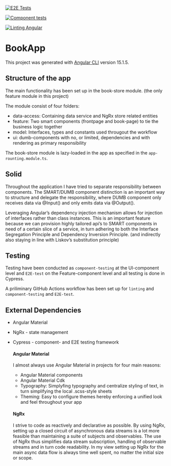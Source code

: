 [![E2E Tests](https://github.com/bjartejensen/book-app/actions/workflows/e2e-tests.yml/badge.svg)](https://github.com/bjartejensen/book-app/actions/workflows/e2e-tests.yml)

[![Component tests](https://github.com/bjartejensen/book-app/actions/workflows/component-tests.yml/badge.svg)](https://github.com/bjartejensen/book-app/actions/workflows/component-tests.yml)

[![Linting Angular](https://github.com/bjartejensen/book-app/actions/workflows/linting.yml/badge.svg)](https://github.com/bjartejensen/book-app/actions/workflows/linting.yml)

# BookApp

This project was generated with [Angular CLI](https://github.com/angular/angular-cli) version 15.1.5.

## Structure of the app

The main functionality has been set up in the book-store module. (the only feature module in this project)

The module consist of four folders:

- data-access: Containing data service and NgRx store related entities
- feature: Two smart components (frontpage and book-page) to tie the business logic together
- model: Interfaces, types and constants used througout the workflow
- ui: dumb-components with no, or limited, dependencies and with rendering as primary responsibility

The book-store module is lazy-loaded in the app as specified in the `app-rounting.module.ts`.

## Solid

Throughout the application I have tried to separate responsibility between components. The SMART/DUMB component distinction is an important way to structure and delegate the responsibility, where DUMB component only receives data via @Input() and only emits data via @Output().

Leveraging Angular’s dependency injection mechanism allows for injection of interfaces rather than class instances. This is an important feature because we can provision highly tailored api’s to SMART components in need of a certain slice of a service, in turn adhering to both the Interface Segregation Principle and Dependency Inversion Principle. (and indirectly also staying in line with Liskov’s substitution principle)

## Testing

Testing have been conducted as `component-testing` at the UI-component level and `E2E-test` on the Feature-component level and all testing is done in Cypress.

A priliminary GitHub Actions workflow has been set up for `linting` and `component-testing` and `E2E-test`.

## External Dependencies

- Angular Material

- NgRx - state management

- Cypress - component- and E2E testing framework

  #### Angular Material

  I almost always use Angular Material in projects for four main reasons:

  - Angular Material components
  - Angular Material Cdk
  - Typography: Simplyfing typography and centralize styling of text, in turn simplifying the local .scss-style sheets
  - Theming: Easy to configure themes hereby enforcing a unified look and feel throughout your app

  #### NgRx

  I strive to code as reactively and declarative as possible. By using NgRx, setting up a closed circuit of asynchronous data streams is a lot more feasible than maintaining a suite of subjects and observables. The use of NgRx thus simplifies data stream subscription, handling of observable streams and in turn code readability. In my view setting up NgRx for the main async data flow is always time well spent, no matter the initial size or scope.
